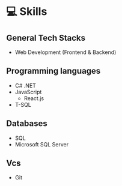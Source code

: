 # 💻 Skills

## General Tech Stacks
- Web Development (Frontend & Backend)

## Programming languages
- C# .NET
- JavaScript
  - React.js
- T-SQL

## Databases
- SQL
- Microsoft SQL Server

## Vcs
- Git